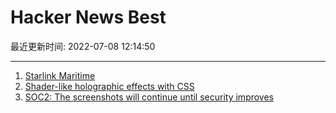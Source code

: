 # Hacker News Best

最近更新时间: 2022-07-08 12:14:50

--- 
1. [Starlink Maritime](https://www.starlink.com/maritime) 
2. [Shader-like holographic effects with CSS](https://robbowen.digital/wrote-about/css-blend-mode-shaders/) 
3. [SOC2: The screenshots will continue until security improves](https://fly.io/blog/soc2-the-screenshots-will-continue-until-security-improves/) 
